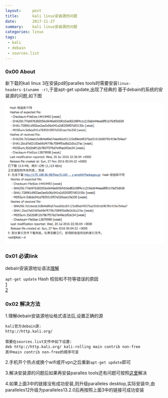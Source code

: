 ```yaml
---
layout:     post
title:      kali linux安装源的问题
date:       2017-11-27
summary:    kali linux安装源的问题
categories: linux
tags:
 - kali
 - debain
 - sources.list
---
```


### 0x00 About

新下载的kali linux 3在安装pd的paralles tools时需要安装`linux-headers-$(uname -r)`,于是apt-get update,出现了经典的
基于debain的系统的安装源的问题,如下图

<img src="https://raw.githubusercontent.com/3xp10it/pic/master/kali3.png">

### 0x01 必读link

debain安装源地址语法[理解][1]

`apt-get update` Hash 校验和不符等错误的原因  
[1][2]  
[2][3]

### 0x02 解决方法

1.理解debain安装源地址格式语法后,设置正确的源

```
kali官方debain源:
http://http.kali.org/

需要在sources.list文件中如下设置:
deb http://http.kali.org/ kali-rolling main contrib non-free
其中main contrib non-free的顺序可变
```

2.手机开个热点或换个wifi或开vpn之后重新`apt-get update`即可

3.解决安装源的问题后如果再安装paralles tools还有问题可按照[这里][4]解决

4.如果上面3中的链接没有成功安装,则升级paralleles desktop,实际安装中,由paralleles12升级为paralleles13.2.0后再按照上面3中的链接可成功安装

[1]: http://www.cnblogs.com/beanmoon/p/3387652.html
[2]: http://www.kali.org.cn/thread-23272-1-1.html
[3]: http://forum.ubuntu.org.cn/viewtopic.php?t=473765
[4]: http://kb.parallels.com/en/123968
